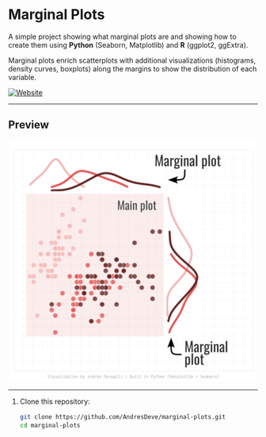 # Marginal Plots

A simple project showing what marginal plots are and showing how to create them using **Python** (Seaborn, Matplotlib) and **R** (ggplot2, ggExtra).

Marginal plots enrich scatterplots with additional visualizations (histograms, density curves, boxplots) along the margins to show the distribution of each variable.

[![Website](https://img.shields.io/badge/View%20site-GitHub%20Pages-2ea44f)](https://andresdeve.github.io/marginal-plots/)

---

## Preview

<p align="center">
  <img src="Page%205.png" alt="Example marginal plots" width="500"/>
</p>

---


1. Clone this repository:
   ```bash
   git clone https://github.com/AndresDeve/marginal-plots.git
   cd marginal-plots
